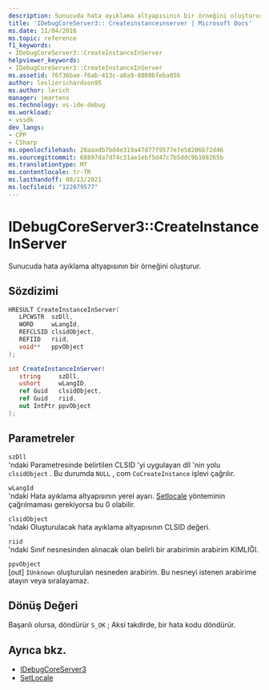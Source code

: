 ```yaml
---
description: Sunucuda hata ayıklama altyapısının bir örneğini oluşturur.
title: 'IDebugCoreServer3:: Createınstanceınserver | Microsoft Docs'
ms.date: 11/04/2016
ms.topic: reference
f1_keywords:
- IDebugCoreServer3::CreateInstanceInServer
helpviewer_keywords:
- IDebugCoreServer3::CreateInstanceInServer
ms.assetid: 76f36bae-f6ab-413c-a8a9-8808bfeba05b
author: leslierichardson95
ms.author: lerich
manager: jmartens
ms.technology: vs-ide-debug
ms.workload:
- vssdk
dev_langs:
- CPP
- CSharp
ms.openlocfilehash: 28aaadb7bd4e319a47d77f9577e7e58206b72d46
ms.sourcegitcommit: 68897da7d74c31ae1ebf5d47c7b5ddc9b108265b
ms.translationtype: MT
ms.contentlocale: tr-TR
ms.lasthandoff: 08/13/2021
ms.locfileid: "122079577"
---
```

# <a name="idebugcoreserver3createinstanceinserver"></a>IDebugCoreServer3::CreateInstanceInServer
Sunucuda hata ayıklama altyapısının bir örneğini oluşturur.

## <a name="syntax"></a>Sözdizimi

```cpp
HRESULT CreateInstanceInServer(
   LPCWSTR  szDll,
   WORD     wLangId,
   REFCLSID clsidObject,
   REFIID   riid,
   void**   ppvObject
);
```

```csharp
int CreateInstanceInServer(
   string     szDll,
   ushort     wLangID,
   ref Guid   clsidObject,
   ref Guid   riid,
   out IntPtr ppvObject
);
```

## <a name="parameters"></a>Parametreler
`szDll`\
'ndaki Parametresinde belirtilen CLSID 'yi uygulayan dll 'nin yolu `clsidObject` . Bu durumda `NULL` , com `CoCreateInstance` işlevi çağrılır.

`wLangId`\
'ndaki Hata ayıklama altyapısının yerel ayarı. [Setlocale](../../../extensibility/debugger/reference/idebugengine2-setlocale.md) yönteminin çağrılmaması gerekiyorsa bu 0 olabilir.

`clsidObject`\
'ndaki Oluşturulacak hata ayıklama altyapısının CLSID değeri.

`riid`\
'ndaki Sınıf nesnesinden alınacak olan belirli bir arabirimin arabirim KIMLIĞI.

`ppvObject`\
[out] `IUnknown` oluşturulan nesneden arabirim. Bu nesneyi istenen arabirime atayın veya sıralayamaz.

## <a name="return-value"></a>Dönüş Değeri
 Başarılı olursa, döndürür `S_OK` ; Aksi takdirde, bir hata kodu döndürür.

## <a name="see-also"></a>Ayrıca bkz.
- [IDebugCoreServer3](../../../extensibility/debugger/reference/idebugcoreserver3.md)
- [SetLocale](../../../extensibility/debugger/reference/idebugengine2-setlocale.md)
